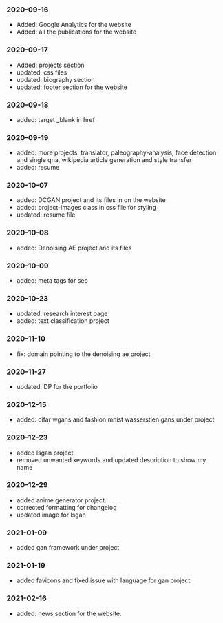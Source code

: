 ### 2020-09-16
- Added: Google Analytics for the website
- Added: all the publications for the website

### 2020-09-17
- Added: projects section 
- updated: css files
- updated: biography section
- updated: footer section for the website

### 2020-09-18
- added: target _blank in href

### 2020-09-19
- added: more projects, translator, paleography-analysis, face detection and single qna, wikipedia article generation and style transfer
- added: resume

### 2020-10-07
- added: DCGAN project and its files in on the website
- added: project-images class in css file for styling
- updated: resume file

### 2020-10-08
- added: Denoising AE project and its files

### 2020-10-09
- added: meta tags for seo

### 2020-10-23
- updated: research interest page
- added: text classification project

### 2020-11-10
- fix: domain pointing to the denoising ae project

### 2020-11-27
- updated: DP for the portfolio

### 2020-12-15
- added: cifar wgans and fashion mnist wasserstien gans under project

### 2020-12-23
- added lsgan project
- removed unwanted keywords and updated description to show my name

### 2020-12-29
- added anime generator project.
- corrected formatting for changelog
- updated image for lsgan

### 2021-01-09
- added gan framework under project

### 2021-01-19
- added favicons and fixed issue with language for gan project

### 2021-02-16
- added: news section for the website.
